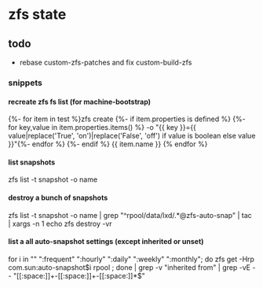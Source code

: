 # zfs state

## todo
+ rebase custom-zfs-patches and fix custom-build-zfs

### snippets

#### recreate zfs fs list (for machine-bootstrap)

{%- for item in test %}zfs create
  {%- if item.properties is defined %}
    {%- for key,value in item.properties.items() %} -o "{{ key }}={{ value|replace('True', 'on')|replace('False', 'off') if value is boolean else value }}"{%- endfor %}
  {%- endif %} {{ item.name }}
{% endfor %}

#### list snapshots
zfs list -t snapshot -o name

#### destroy a bunch of snapshots
zfs list -t snapshot -o name | grep "^rpool/data/lxd/.*@zfs-auto-snap" | tac | xargs -n 1 echo zfs destroy -vr

#### list a all auto-snapshot settings (except inherited or unset)
for i in "" ":frequent" ":hourly" ":daily" ":weekly" ":monthly"; do zfs get -Hrp com.sun:auto-snapshot$i rpool ; done | grep -v "inherited from" | grep -vE -- "[[:space:]]+-[[:space:]]+-[[:space:]]*$"
